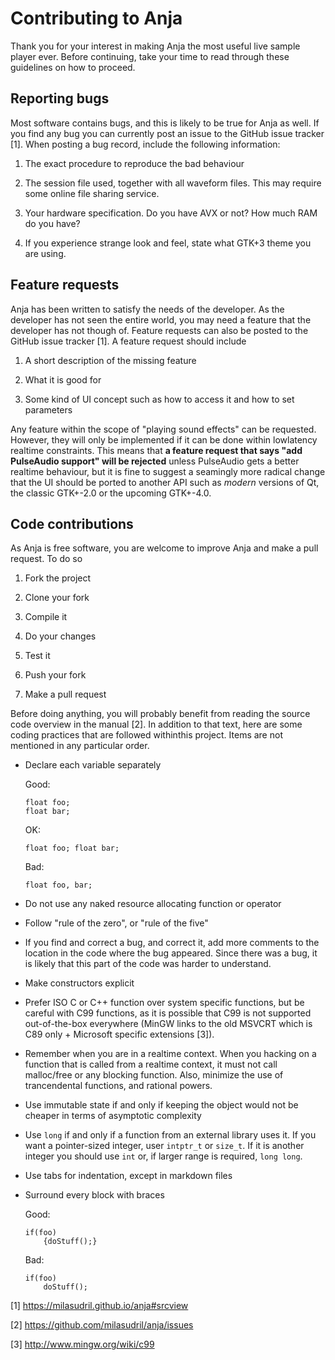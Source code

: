 Contributing to Anja
====================

Thank you for your interest in making Anja the most useful live sample player ever.
Before continuing, take your time to read through these guidelines on how to proceed.

Reporting bugs
--------------
Most software contains bugs, and this is likely to be true for Anja as well. If
you find any bug you can currently post an issue to the GitHub issue tracker [1].
When posting a bug record, include the following information:

 1. The exact procedure to reproduce the bad behaviour

 2. The session file used, together with all waveform files. This may
    require some online file sharing service.

 3. Your hardware specification. Do you have AVX or not? How much RAM do you have?

 4. If you experience strange look and feel, state what GTK+3 theme you are using.


Feature requests
----------------
Anja has been written to satisfy the needs of the developer. As the developer has
not seen the entire world, you may need a feature that the developer has not though
of. Feature requests can also be posted to the GitHub issue tracker [1]. A feature
request should include

 1. A short description of the missing feature

 2. What it is good for

 3. Some kind of UI concept such as how to access it and how to set parameters

Any feature within the scope of "playing sound effects" can be requested. However,
they will only be implemented if it can be done within lowlatency realtime
constraints. This means that **a feature request that says "add PulseAudio support"
will be rejected** unless PulseAudio gets a better realtime behaviour, but it is
fine to suggest a seamingly more radical change that the UI should be ported to
another API such as *modern* versions of Qt, the classic GTK+-2.0 or the upcoming
GTK+-4.0.


Code contributions
------------------
As Anja is free software, you are welcome to improve Anja and make a pull request.
To do so

 1. Fork the project

 2. Clone your fork

 3. Compile it

 4. Do your changes

 5. Test it

 6. Push your fork

 7. Make a pull request

Before doing anything, you will probably benefit from reading the source code 
overview in the manual [2]. In addition to that text, here are some coding practices
that are followed withinthis project. Items are not mentioned in any particular
order.

 * Declare each variable separately

   Good:

       float foo;
       float bar;

   OK:

       float foo; float bar;

   Bad:

       float foo, bar;

 * Do not use any naked resource allocating function or operator

 * Follow "rule of the zero", or "rule of the five"

 * If you find and correct a bug, and correct it, add more comments to the
   location in the code where the bug appeared. Since there was a bug, it is
   likely that this part of the code was harder to understand.

 * Make constructors explicit

 * Prefer ISO C or C++ function over system specific functions, but be careful with
   C99 functions, as it is possible that C99 is not supported out-of-the-box
   everywhere (MinGW links to the old MSVCRT which is C89 only + Microsoft
   specific extensions [3]).

 * Remember when you are in a realtime context. When you hacking on a function
   that is called from a realtime context, it must not call malloc/free or any
   blocking function. Also, minimize the use of trancendental functions, and
   rational powers.

 * Use immutable state if and only if keeping the object would not be cheaper in
   terms of asymptotic complexity

 * Use `long` if and only if a function from an external library uses it. If you
   want a pointer-sized integer, user `intptr_t` or `size_t`. If it is another
   integer you should use `int` or, if larger range is required, `long long`.

 * Use tabs for indentation, except in markdown files

 * Surround every block with braces

   Good:

       if(foo)
           {doStuff();}

   Bad:

       if(foo)
           doStuff();

[1] https://milasudril.github.io/anja#srcview

[2] https://github.com/milasudril/anja/issues

[3] http://www.mingw.org/wiki/c99
